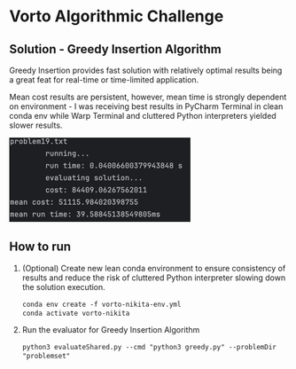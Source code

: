 # Vorto Algorithmic Challenge

## Solution - Greedy Insertion Algorithm
Greedy Insertion provides fast solution with relatively optimal results being a great feat for real-time or time-limited application.




Mean cost results are persistent, however, mean time is strongly dependent on environment - I was receiving best results in PyCharm Terminal in clean conda env while Warp Terminal and cluttered Python interpreters yielded slower results.  

![img.png](data/greedy_results.png)

## How to run

1. (Optional) Create new lean conda environment to ensure consistency of results and reduce the risk of cluttered Python interpreter slowing down the solution execution. 
    ```
    conda env create -f vorto-nikita-env.yml
    conda activate vorto-nikita
    ```

2. Run the evaluator for Greedy Insertion Algorithm
    ```
    python3 evaluateShared.py --cmd "python3 greedy.py" --problemDir "problemset" 
    ```